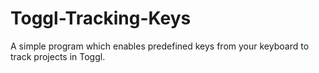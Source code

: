 # Toggl-Tracking-Keys
A simple program which enables predefined keys from your keyboard to track projects in Toggl.

